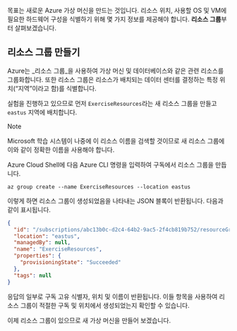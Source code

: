목표는 새로운 Azure 가상 머신을 만드는 것입니다. 리소스 위치, 사용할 OS 및 VM에 필요한 하드웨어 구성을 식별하기 위해 몇 가지 정보를 제공해야 합니다. **리소스 그룹**부터 살펴보겠습니다.

## <a name="create-a-resource-group"></a>리소스 그룹 만들기

Azure는 _리소스 그룹_을 사용하여 가상 머신 및 데이터베이스와 같은 관련 리소스를 그룹화합니다. 또한 리소스 그룹은 리소스가 배치되는 데이터 센터를 결정하는 특정 위치(“지역”이라고 함)를 식별합니다.

실험을 진행하고 있으므로 먼저 `ExerciseResources`라는 새 리소스 그룹을 만들고 `eastus` 지역에 배치합니다.

> [!NOTE]
> Microsoft 학습 시스템이 나중에 이 리소스 이름을 검색할 것이므로 새 리소스 그룹에 이와 같이 정확한 이름을 사용해야 합니다. 

Azure Cloud Shell에 다음 Azure CLI 명령을 입력하여 구독에서 리소스 그룹을 만듭니다.

```azurecli
az group create --name ExerciseResources --location eastus
```

이렇게 하면 리소스 그룹이 생성되었음을 나타내는 JSON 블록이 반환됩니다. 다음과 같이 표시됩니다.

```json
{
  "id": "/subscriptions/abc13b0c-d2c4-64b2-9ac5-2f4cb819b752/resourceGroups/ExerciseResources",
  "location": "eastus",
  "managedBy": null,
  "name": "ExerciseResources",
  "properties": {
    "provisioningState": "Succeeded"
  },
  "tags": null
}
```

응답의 일부로 구독 고유 식별자, 위치 및 이름이 반환됩니다. 이들 항목을 사용하여 리소스 그룹이 적절한 구독 및 위치에서 생성되었는지 확인할 수 있습니다.

이제 리소스 그룹이 있으므로 새 가상 머신을 만들어 보겠습니다.